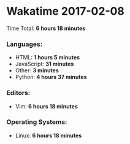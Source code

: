 # Wakatime 2017-02-08

Time Total: **6 hours 18 minutes**

### Languages:
- HTML: **1 hours 5 minutes** 
- JavaScript: **31 minutes** 
- Other: **3 minutes** 
- Python: **4 hours 37 minutes** 

### Editors:
- Vim: **6 hours 18 minutes** 

### Operating Systems:
- Linux: **6 hours 18 minutes** 

